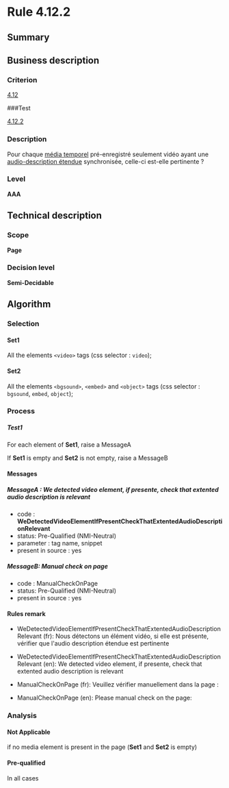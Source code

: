 # Rule 4.12.2

## Summary

## Business description

### Criterion

[4.12](http://references.modernisation.gouv.fr/rgaa/criteres.html#crit-4-12)

###Test

[4.12.2](http://references.modernisation.gouv.fr/rgaa/criteres.html#test-4-12-2)

### Description

Pour chaque <a href="http://references.modernisation.gouv.fr/rgaa/glossaire.html#mdia-temporel-type-son-vido-et-synchronis">m&eacute;dia temporel</a> pr&eacute;-enregistr&eacute; seulement vid&eacute;o ayant une <a href="http://references.modernisation.gouv.fr/rgaa/glossaire.html#audiodescription-synchronise-media-temporel">audio-description &eacute;tendue</a> synchronis&eacute;e, celle-ci est-elle pertinente ?

### Level

**AAA**

## Technical description

### Scope

**Page**

### Decision level

**Semi-Decidable**

## Algorithm

### Selection

#### Set1

All the elements `<video>` tags (css selector : `video`);

#### Set2

All the elements `<bgsound>`, `<embed>` and `<object>` tags (css selector : `bgsound`, `embed`, `object`);

### Process

##### Test1

For each element of **Set1**, raise a MessageA

If **Set1** is empty and **Set2** is not empty, raise a MessageB

#### Messages

##### MessageA : We detected video element, if presente, check that extented audio description is relevant

-    code : **WeDetectedVideoElementIfPresentCheckThatExtentedAudioDescriptionRelevant** 
-    status: Pre-Qualified (NMI-Neutral)
-    parameter : tag name, snippet
-    present in source : yes

##### MessageB: Manual check on page

-   code : ManualCheckOnPage
-   status: Pre-Qualified (NMI-Neutral)
-   present in source : yes

#### Rules remark

 * WeDetectedVideoElementIfPresentCheckThatExtentedAudioDescriptionRelevant (fr): Nous d&eacute;tectons un &eacute;l&eacute;ment vid&eacute;o, si elle est pr&eacute;sente, v&eacute;rifier que l'audio description &eacute;tendue est pertinente
 * WeDetectedVideoElementIfPresentCheckThatExtentedAudioDescriptionRelevant (en): We detected video element, if presente, check that extented audio description is relevant

 * ManualCheckOnPage (fr): Veuillez v&eacute;rifier manuellement dans la page :
 * ManualCheckOnPage (en): Please manual check on the page:

### Analysis

#### Not Applicable

if no media element is present in the page (**Set1** and **Set2** is empty)

#### Pre-qualified

In all cases

